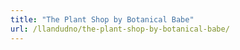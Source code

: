 ```yaml
---
title: "The Plant Shop by Botanical Babe"
url: /llandudno/the-plant-shop-by-botanical-babe/
---
```

